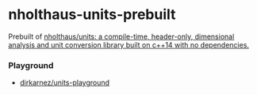 nholthaus-units-prebuilt
========================
Prebuilt of [nholthaus/units: a compile-time, header-only, dimensional analysis and unit conversion library built on c++14 with no dependencies.](https://github.com/nholthaus/units)

### Playground
- [dirkarnez/units-playground](https://github.com/dirkarnez/units-playground)
